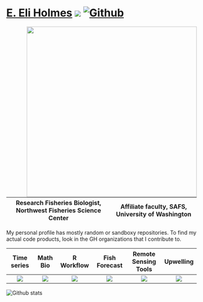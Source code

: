 # [E. Eli Holmes](https://eeholmes.github.io/) ![](https://visitor-badge.laobi.icu/badge?page_id=eeholmes.eeholmes) [![Github](https://img.shields.io/github/followers/eeholmes?label=Follow&style=social)](https://github.com/eeholmes)

<img align="right" src="horst-champions-trailhead.png" width="450">  

| Research Fisheries Biologist, Northwest Fisheries Science Center | Affiliate faculty, SAFS, University of Washington |
| --- | ----------- |

My personal profile has mostly random or sandboxy repositories. To find my actual code products, look in the GH organizations that I contribute to.

| Time series | Math Bio | R Workflow | Fish Forecast | Remote Sensing<br>Tools | Upwelling |
| :---: | :---: | :---: | :---: | :---: | :---: |
| [![](https://avatars.githubusercontent.com/u/26258338?s=60&v=4)](https://github.com/nwfsc-timeseries) | [![](https://avatars.githubusercontent.com/u/36172008?s=60&v=4)](https://github.com/nwfsc-math-bio) | [![](https://avatars.githubusercontent.com/u/42893428?s=60&v=4)](https://github.com/fish-forecast) | [![](https://avatars.githubusercontent.com/u/42900757?s=60&v=4)](https://github.com/RVerse-Tutorials) | [![](https://avatars.githubusercontent.com/u/50644468?s=60&v=4)](https://github.com/ocean-satellite-tools) | [![](https://avatars.githubusercontent.com/u/85971012?s=60&v=4)](https://github.com/UW-Upwelling-Project) |
  
![Github stats](https://github-readme-stats.vercel.app/api?username=eeholmes&show_icons=true)

